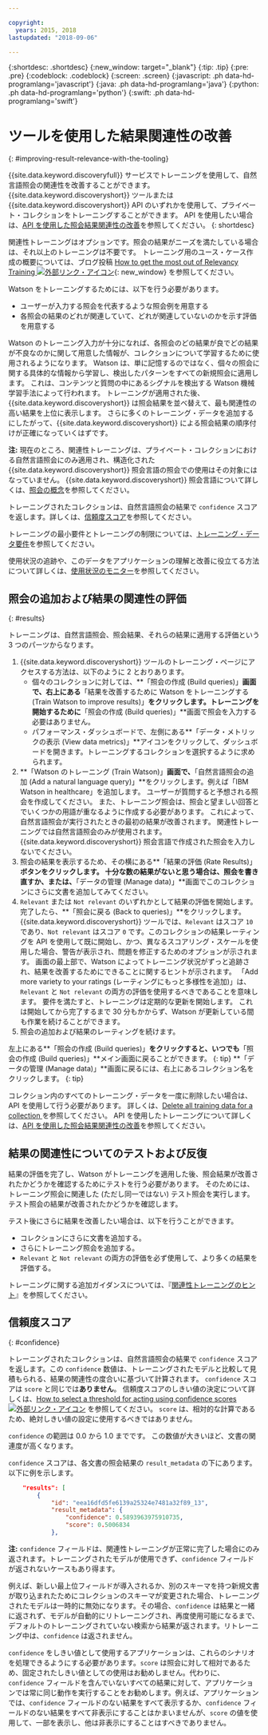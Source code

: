 ```yaml
---

copyright:
  years: 2015, 2018
lastupdated: "2018-09-06"

---
```


{:shortdesc: .shortdesc}
{:new_window: target="_blank"}
{:tip: .tip}
{:pre: .pre}
{:codeblock: .codeblock}
{:screen: .screen}
{:javascript: .ph data-hd-programlang='javascript'}
{:java: .ph data-hd-programlang='java'}
{:python: .ph data-hd-programlang='python'}
{:swift: .ph data-hd-programlang='swift'}

# ツールを使用した結果関連性の改善
{: #improving-result-relevance-with-the-tooling}

{{site.data.keyword.discoveryfull}} サービスでトレーニングを使用して、自然言語照会の関連性を改善することができます。 {{site.data.keyword.discoveryshort}} ツールまたは {{site.data.keyword.discoveryshort}} API のいずれかを使用して、プライベート・コレクションをトレーニングすることができます。 API を使用したい場合は、[API を使用した照会結果関連性の改善](/docs/services/discovery/train.html)を参照してください。
{: shortdesc}

関連性トレーニングはオプションです。照会の結果がニーズを満たしている場合は、それ以上のトレーニングは不要です。 トレーニング用のユース・ケース作成の概要については、ブログ投稿 [How to get the most out of Relevancy Training ![外部リンク・アイコン](../../icons/launch-glyph.svg "外部リンク・アイコン")](https://developer.ibm.com/dwblog/2017/get-relevancy-training/){: new_window} を参照してください。

Watson をトレーニングするためには、以下を行う必要があります。

  -   ユーザーが入力する照会を代表するような照会例を用意する
  -   各照会の結果のどれが関連していて、どれが関連していないのかを示す評価を用意する

Watson のトレーニング入力が十分になれば、各照会のどの結果が良でどの結果が不良なのかに関して用意した情報が、コレクションについて学習するために使用されるようになります。 Watson は、単に記憶するのではなく、個々の照会に関する具体的な情報から学習し、検出したパターンをすべての新規照会に適用します。 これは、コンテンツと質問の中にあるシグナルを検出する Watson 機械学習手法によって行われます。 トレーニングが適用された後、{{site.data.keyword.discoveryshort}} は照会結果を並べ替えて、最も関連性の高い結果を上位に表示します。 さらに多くのトレーニング・データを追加するにしたがって、{{site.data.keyword.discoveryshort}} による照会結果の順序付けが正確になっていくはずです。

**注:** 現在のところ、関連性トレーニングは、プライベート・コレクションにおける自然言語照会にのみ適用され、構造化された {{site.data.keyword.discoveryshort}} 照会言語の照会での使用はその対象にはなっていません。 {{site.data.keyword.discoveryshort}} 照会言語について詳しくは、[照会の概念](/docs/services/discovery/using.html)を参照してください。

トレーニングされたコレクションは、自然言語照会の結果で `confidence` スコアを返します。詳しくは、[信頼度スコア](/docs/services/discovery/train-tooling.html#confidence)を参照してください。

トレーニングの最小要件とトレーニングの制限については、[トレーニング・データ要件](/docs/services/discovery/train.html#reqs)を参照してください。

使用状況の追跡や、このデータをアプリケーションの理解と改善に役立てる方法について詳しくは、[使用状況のモニター](/docs/services/discovery/feedback.html)を参照してください。

## 照会の追加および結果の関連性の評価
{: #results}

トレーニングは、自然言語照会、照会結果、それらの結果に適用する評価という 3 つのパーツからなります。

1.  {{site.data.keyword.discoveryshort}} ツールのトレーニング・ページにアクセスする方法は、以下のように 2 とおりあります。
    - 個々のコレクションに対しては、**「照会の作成 (Build queries)」**画面で、右上にある**「結果を改善するために Watson をトレーニングする (Train Watson to improve results)」**をクリックします。トレーニングを開始するために**「照会の作成 (Build queries)」**画面で照会を入力する必要はありません。 
    - パフォーマンス・ダッシュボードで、左側にある**「データ・メトリックの表示 (View data metrics)」**アイコンをクリックして、ダッシュボードを開きます。トレーニングするコレクションを選択するように求められます。
1.  **「Watson のトレーニング (Train Watson)」**画面で、**「自然言語照会の追加 (Add a natural language query)」**をクリックします。例えば「IBM Watson in healthcare」を追加します。 ユーザーが質問すると予想される照会を作成してください。 また、トレーニング照会は、照会と望ましい回答とでいくつかの用語が重なるように作成する必要があります。 これによって、自然言語照会が実行されたときの最初の結果が改善されます。 関連性トレーニングでは自然言語照会のみが使用されます。{{site.data.keyword.discoveryshort}} 照会言語で作成された照会を入力しないでください。
1.  照会の結果を表示するため、その横にある**「結果の評価 (Rate Results)」**ボタンをクリックします。 十分な数の結果がないと思う場合は、照会を書き直すか、または、**「データの管理 (Manage data)」**画面でこのコレクションにさらに文書を追加してみてください。
1.  `Relevant` または `Not relevant` のいずれかとして結果の評価を開始します。 完了したら、**「照会に戻る (Back to queries)」**をクリックします。 {{site.data.keyword.discoveryshort}} ツールでは、`Relevant` はスコア `10` であり、`Not relevant` はスコア `0` です。このコレクションの結果レーティングを API を使用して既に開始し、かつ、異なるスコアリング・スケールを使用した場合、警告が表示され、問題を修正するためのオプションが示されます。
    画面の最上部で、Watson によってトレーニング状況がずっと追跡され、結果を改善するためにできることに関するヒントが示されます。 「Add more variety to your ratings (レーティングにもっと多様性を追加)」は、`Relevant` と `Not relevant` の両方の評価を使用するべきであることを意味します。 要件を満たすと、トレーニングは定期的な更新を開始します。 これは開始してから完了するまで 30 分もかからず、Watson が更新している間も作業を続けることができます。
1.  照会の追加および結果のレーティングを続けます。

左上にある**「照会の作成 (Build queries)」**をクリックすると、いつでも**「照会の作成 (Build queries)」**メイン画面に戻ることができます。
{: tip}
**「データの管理 (Manage data)」**画面に戻るには、右上にあるコレクション名をクリックします。
{: tip}

コレクション内のすべてのトレーニング・データを一度に削除したい場合は、API を使用して行う必要があります。 詳しくは、[Delete all training data for a collection ](http://www.ibm.com/watson/developercloud/discovery/api/v1/#delete-all-training-data)を参照してください。 API を使用したトレーニングについて詳しくは、[API を使用した照会結果関連性の改善](/docs/services/discovery/train.html)を参照してください。

## 結果の関連性についてのテストおよび反復

結果の評価を完了し、Watson がトレーニングを適用した後、照会結果が改善されたかどうかを確認するためにテストを行う必要があります。 そのためには、トレーニング照会に関連した (ただし同一ではない) テスト照会を実行します。 テスト照会の結果が改善されたかどうかを確認します。

テスト後にさらに結果を改善したい場合は、以下を行うことができます。
- コレクションにさらに文書を追加する。
- さらにトレーニング照会を追加する。
- `Relevant` と `Not relevant` の両方の評価を必ず使用して、より多くの結果を評価する。

トレーニングに関する追加ガイダンスについては、『[関連性トレーニングのヒント](/docs/services/discovery/train-tips.html#relevancy-tips)』を参照してください。

## 信頼度スコア
{: #confidence}

トレーニングされたコレクションは、自然言語照会の結果で `confidence` スコアを返します。この `confidence` 数値は、トレーニングされたモデルと比較して見積もられる、結果の関連性の度合いに基づいて計算されます。 `confidence` スコアは `score` と同じでは**ありません**。 信頼度スコアのしきい値の決定について詳しくは、[How to select a threshold for acting using confidence scores ![外部リンク・アイコン](../../icons/launch-glyph.svg "外部リンク・アイコン")](https://developer.ibm.com/watson/blog/2016/06/23/how-to-select-a-threshold-for-acting-using-confidence-scores/) を参照してください。 `score` は、相対的な計算であるため、絶対しきい値の設定に使用するべきではありません。

`confidence` の範囲は 0.0 から 1.0 までです。 この数値が大きいほど、文書の関連度が高くなります。

`confidence` スコアは、各文書の照会結果の `result_metadata` の下にあります。以下に例を示します。

```json
    "results": [
        {
            "id": "eea16dfd5fe6139a25324e7481a32f89_13",
            "result_metadata": {
                "confidence": 0.5893963975910735,
                "score": 0.5006834
            },
```

**注:** `confidence` フィールドは、関連性トレーニングが正常に完了した場合にのみ返されます。トレーニングされたモデルが使用できず、`confidence` フィールドが返されないケースもあり得ます。 

例えば、新しい最上位フィールドが導入されるか、別のスキーマを持つ新規文書が取り込まれたためにコレクションのスキーマが変更された場合、トレーニングされたモデルは一時的に無効になります。その場合、`confidence` は結果と一緒に返されず、モデルが自動的にリトレーニングされ、再度使用可能になるまで、デフォルトのトレーニングされていない検索から結果が返されます。リトレーニング中は、`confidence` は返されません。

`confidence` をしきい値として使用するアプリケーションは、これらのシナリオを処理できるようにする必要があります。`score` は照会に対して相対であるため、固定されたしきい値としての使用はお勧めしません。代わりに、`confidence` フィールドを含んでいないすべての結果に対して、アプリケーションでは常に同じ動作を実行することをお勧めします。例えば、アプリケーションでは、`confidence` フィールドのない結果をすべて表示するか、`confidence` フィールドのない結果をすべて非表示にすることはかまいませんが、`score` の値を使用して、一部を表示し、他は非表示にすることはすべきでありません。
